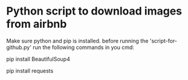 # Python script to download images from airbnb

Make sure python and pip is installed. 
before running the 'script-for-github.py' run the following commands in you cmd:

pip install BeautifulSoup4

pip install requests

